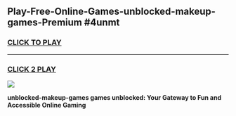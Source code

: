 
## Play-Free-Online-Games-unblocked-makeup-games-Premium #4unmt
<h3>
<a href="https://premium.freeplayer.one?title=unblocked-makeup-games&ref=8M">CLICK TO PLAY</a></h3>
<hr>

<h3>
<a href="https://premium.freeplayer.one?title=unblocked-makeup-games&ref=8M">CLICK 2 PLAY</a>
  
</h3>

<a href="https://premium.freeplayer.one?title=unblocked-makeup-games&ref=8M"><img src="https://clearcache.store/games.png"></a>


**unblocked-makeup-games games unblocked: Your Gateway to Fun and Accessible Online Gaming**

